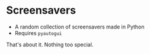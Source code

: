 # Screensavers
- A random collection of screensavers made in Python
- Requires `pyautogui`

That's about it. Nothing too special.

